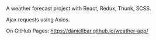 A weather forecast project with React, Redux, Thunk, SCSS.

Ajax requests using Axios. 

On GitHub Pages: https://daniellbar.github.io/weather-app/





